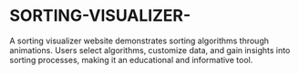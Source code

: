 # SORTING-VISUALIZER-
A sorting visualizer website demonstrates sorting algorithms through animations. Users select algorithms, customize data, and gain insights into sorting processes, making it an educational and informative tool.
